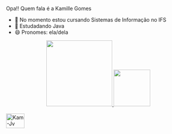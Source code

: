 Opa!! Quem fala é a Kamille Gomes

- 🔭 No momento estou cursando Sistemas de Informação no IFS
- 🌱 Estudadando Java
- 😄 Pronomes: ela/dela

<div align="center">
  <a href="https://github.com/kamillegb03">
  <img height="180em" src="https://github-readme-stats.vercel.app/api?username=kamillegb03&show_icons=true&theme=algolia&include_all_commits=true&count_private=true" style="max-width: 100%;">
  <img height="100em" src="https://github-readme-stats.vercel.app/api/top-langs/?username=kamillegb03&layout=compact&langs_count=7&theme=algolia" style="max-width: 100%;">
</div>
  
<div style="display: inline_block"><br>
  <img align="center" alt="Kam-Jv" height="40" width="50" src="https://cdn.jsdelivr.net/gh/devicons/devicon/icons/java/java-original-wordmark.svg">
</div>
